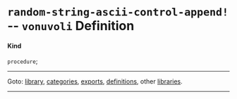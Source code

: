 

<a id='definition__vonuvoli__random-string-ascii-control-append_21'></a>

# `random-string-ascii-control-append!` -- `vonuvoli` Definition


<a id='definition__vonuvoli__random-string-ascii-control-append_21__kind'></a>

#### Kind

`procedure`;

----

Goto: [library](../../vonuvoli/_index.md#library__vonuvoli), [categories](../../vonuvoli/categories/_index.md#toc__vonuvoli__categories), [exports](../../vonuvoli/exports/_index.md#toc__vonuvoli__exports), [definitions](../../vonuvoli/definitions/_index.md#toc__vonuvoli__definitions), other [libraries](../../_libraries.md#toc__libraries).

----


